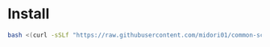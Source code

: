 # Install
```bash
bash <(curl -sSLf "https://raw.githubusercontent.com/midori01/common-scripts/main/simple-obfs/install.sh")
```
